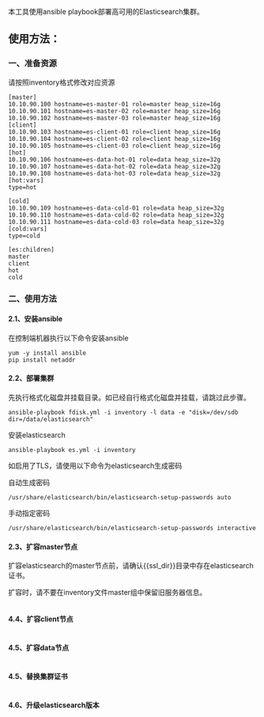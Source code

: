 本工具使用ansible playbook部署高可用的Elasticsearch集群。



## 使用方法：

### 一、准备资源

请按照inventory格式修改对应资源

```
[master]
10.10.90.100 hostname=es-master-01 role=master heap_size=16g
10.10.90.101 hostname=es-master-02 role=master heap_size=16g
10.10.90.102 hostname=es-master-03 role=master heap_size=16g
[client]
10.10.90.103 hostname=es-client-01 role=client heap_size=16g
10.10.90.104 hostname=es-client-02 role=client heap_size=16g
10.10.90.105 hostname=es-client-03 role=client heap_size=16g
[hot]
10.10.90.106 hostname=es-data-hot-01 role=data heap_size=32g
10.10.90.107 hostname=es-data-hot-02 role=data heap_size=32g
10.10.90.108 hostname=es-data-hot-03 role=data heap_size=32g
[hot:vars]
type=hot

[cold]
10.10.90.109 hostname=es-data-cold-01 role=data heap_size=32g
10.10.90.110 hostname=es-data-cold-02 role=data heap_size=32g
10.10.90.111 hostname=es-data-cold-03 role=data heap_size=32g
[cold:vars]
type=cold

[es:children]
master
client
hot
cold
```




### 二、使用方法

#### 2.1、安装ansible

在控制端机器执行以下命令安装ansible

```
yum -y install ansible
pip install netaddr
```



#### 2.2、部署集群

先执行格式化磁盘并挂载目录。如已经自行格式化磁盘并挂载，请跳过此步骤。

```
ansible-playbook fdisk.yml -i inventory -l data -e "disk=/dev/sdb dir=/data/elasticsearch"
```
安装elasticsearch
```
ansible-playbook es.yml -i inventory
```

如启用了TLS，请使用以下命令为elasticsearch生成密码

自动生成密码

```
/usr/share/elasticsearch/bin/elasticsearch-setup-passwords auto
```

手动指定密码

```
/usr/share/elasticsearch/bin/elasticsearch-setup-passwords interactive
```



#### 2.3、扩容master节点

扩容elasticsearch的master节点前，请确认{{ssl_dir}}目录中存在elasticsearch证书。

扩容时，请不要在inventory文件master组中保留旧服务器信息。

```

```

#### 4.4、扩容client节点

```

```

#### 4.5、扩容data节点

```

```



#### 4.5、替换集群证书

```

```



#### 4.6、升级elasticsearch版本

